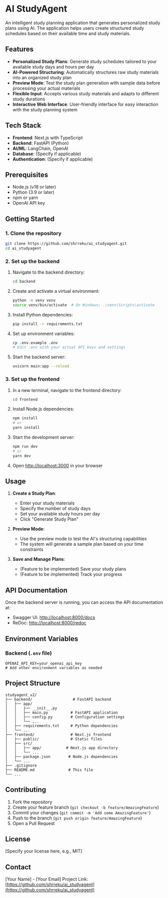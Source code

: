 # AI StudyAgent

An intelligent study planning application that generates personalized study plans using AI. The application helps users create structured study schedules based on their available time and study materials.

## Features

- **Personalized Study Plans**: Generate study schedules tailored to your available study days and hours per day
- **AI-Powered Structuring**: Automatically structures raw study materials into an organized study plan
- **Preview Mode**: Test the study plan generation with sample data before processing your actual materials
- **Flexible Input**: Accepts various study materials and adapts to different study durations
- **Interactive Web Interface**: User-friendly interface for easy interaction with the study planning system

## Tech Stack

- **Frontend**: Next.js with TypeScript
- **Backend**: FastAPI (Python)
- **AI/ML**: LangChain, OpenAI
- **Database**: (Specify if applicable)
- **Authentication**: (Specify if applicable)

## Prerequisites

- Node.js (v18 or later)
- Python (3.9 or later)
- npm or yarn
- OpenAI API key

## Getting Started

### 1. Clone the repository

```bash
git clone https://github.com/shrreku/ai_studyagent.git
cd ai_studyagent
```

### 2. Set up the backend

1. Navigate to the backend directory:
   ```bash
   cd backend
   ```

2. Create and activate a virtual environment:
   ```bash
   python -m venv venv
   source venv/bin/activate  # On Windows: .\venv\Scripts\activate
   ```

3. Install Python dependencies:
   ```bash
   pip install -r requirements.txt
   ```

4. Set up environment variables:
   ```bash
   cp .env.example .env
   # Edit .env with your actual API keys and settings
   ```

5. Start the backend server:
   ```bash
   uvicorn main:app --reload
   ```

### 3. Set up the frontend

1. In a new terminal, navigate to the frontend directory:
   ```bash
   cd frontend
   ```

2. Install Node.js dependencies:
   ```bash
   npm install
   # or
   yarn install
   ```

3. Start the development server:
   ```bash
   npm run dev
   # or
   yarn dev
   ```

4. Open [http://localhost:3000](http://localhost:3000) in your browser

## Usage

1. **Create a Study Plan**:
   - Enter your study materials
   - Specify the number of study days
   - Set your available study hours per day
   - Click "Generate Study Plan"

2. **Preview Mode**:
   - Use the preview mode to test the AI's structuring capabilities
   - The system will generate a sample plan based on your time constraints

3. **Save and Manage Plans**:
   - (Feature to be implemented) Save your study plans
   - (Feature to be implemented) Track your progress

## API Documentation

Once the backend server is running, you can access the API documentation at:
- Swagger UI: [http://localhost:8000/docs](http://localhost:8000/docs)
- ReDoc: [http://localhost:8000/redoc](http://localhost:8000/redoc)

## Environment Variables

### Backend (`.env` file)

```
OPENAI_API_KEY=your_openai_api_key
# Add other environment variables as needed
```

## Project Structure

```
studyagent_v2/
├── backend/                  # FastAPI backend
│   ├── app/
│   │   ├── __init__.py
│   │   ├── main.py          # FastAPI application
│   │   ├── config.py        # Configuration settings
│   │   └── ...
│   ├── requirements.txt     # Python dependencies
│   └── ...
├── frontend/                # Next.js frontend
│   ├── public/              # Static files
│   ├── src/
│   │   ├── app/           # Next.js app directory
│   │   └── ...
│   ├── package.json        # Node.js dependencies
│   └── ...
├── .gitignore
├── README.md               # This file
└── ...
```

## Contributing

1. Fork the repository
2. Create your feature branch (`git checkout -b feature/AmazingFeature`)
3. Commit your changes (`git commit -m 'Add some AmazingFeature'`)
4. Push to the branch (`git push origin feature/AmazingFeature`)
5. Open a Pull Request

## License

[Specify your license here, e.g., MIT]

## Contact

[Your Name] - [Your Email]
Project Link: [https://github.com/shrreku/ai_studyagent](https://github.com/shrreku/ai_studyagent)
